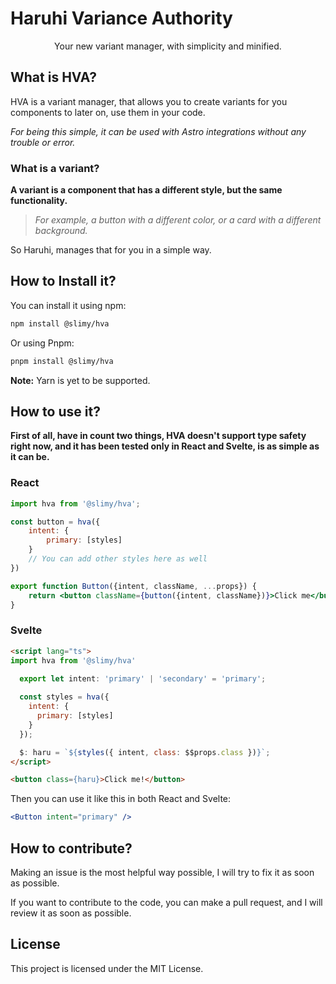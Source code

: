 # Haruhi Variance Authority
<center>Your new variant manager, with simplicity and minified.</center>

## What is HVA?
HVA is a variant manager, that allows you to create variants for you components to later on, use them in your code.

_For being this simple, it can be used with Astro integrations without any trouble or error._

### What is a variant?
**A variant is a component that has a different style, but the same functionality.**

> _For example, a button with a different color, or a card with a different background._

So Haruhi, manages that for you in a simple way.

## How to Install it?
You can install it using npm:
```bash
npm install @slimy/hva
```
Or using Pnpm:
```bash
pnpm install @slimy/hva
```
**Note:** Yarn is yet to be supported.

## How to use it?

**First of all, have in count two things, HVA doesn't support type safety right now, and it has been tested only in React and Svelte, is as simple as it can be.**

### React
```jsx
import hva from '@slimy/hva';

const button = hva({
    intent: {
        primary: [styles]
    }
    // You can add other styles here as well
})

export function Button({intent, className, ...props}) {
    return <button className={button({intent, className})}>Click me</button>
}
```

### Svelte
```html
<script lang="ts">
import hva from '@slimy/hva'

  export let intent: 'primary' | 'secondary' = 'primary';
  
  const styles = hva({
    intent: {
      primary: [styles]
    }  
  });

  $: haru = `${styles({ intent, class: $$props.class })}`;
</script>

<button class={haru}>Click me!</button>
```

Then you can use it like this in both React and Svelte:
```jsx
<Button intent="primary" />
```

## How to contribute?
Making an issue is the most helpful way possible, I will try to fix it as soon as possible.

If you want to contribute to the code, you can make a pull request, and I will review it as soon as possible.

## License
This project is licensed under the MIT License.

